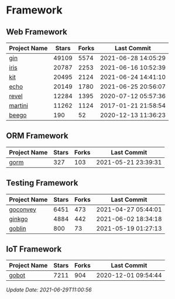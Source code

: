 # Framework

## Web Framework
| Project Name | Stars | Forks | Last Commit |
| ------------ | ----- | ----- | ----------- |
| [gin](https://github.com/gin-gonic/gin) | 49109 | 5574 | 2021-06-28 14:05:29 |
| [iris](https://github.com/kataras/iris) | 20787 | 2253 | 2021-06-16 10:52:39 |
| [kit](https://github.com/go-kit/kit) | 20495 | 2124 | 2021-06-24 14:41:10 |
| [echo](https://github.com/labstack/echo) | 20149 | 1780 | 2021-06-25 20:56:07 |
| [revel](https://github.com/revel/revel) | 12284 | 1395 | 2020-07-12 05:57:36 |
| [martini](https://github.com/go-martini/martini) | 11262 | 1124 | 2017-01-21 21:58:54 |
| [beego](https://github.com/astaxie/beego) | 190 | 52 | 2020-12-13 11:36:23 |

## ORM Framework
| Project Name | Stars | Forks | Last Commit |
| ------------ | ----- | ----- | ----------- |
| [gorm](https://github.com/jinzhu/gorm) | 327 | 103 | 2021-05-21 23:39:31 |

## Testing Framework
| Project Name | Stars | Forks | Last Commit |
| ------------ | ----- | ----- | ----------- |
| [goconvey](https://github.com/smartystreets/goconvey) | 6451 | 473 | 2021-04-27 05:44:01 |
| [ginkgo](https://github.com/onsi/ginkgo) | 4884 | 442 | 2021-06-02 18:34:18 |
| [goblin](https://github.com/franela/goblin) | 800 | 73 | 2021-05-19 01:27:13 |

## IoT Framework
| Project Name | Stars | Forks | Last Commit |
| ------------ | ----- | ----- | ----------- |
| [gobot](https://github.com/hybridgroup/gobot) | 7211 | 904 | 2020-12-01 09:54:44 |

*Update Date: 2021-06-29T11:00:56*